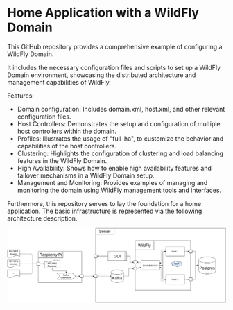 # Home Application with a WildFly Domain
This GitHub repository provides a comprehensive example of configuring a WildFly Domain. 

It includes the necessary configuration files and scripts to set up a WildFly Domain environment, showcasing the distributed architecture and management capabilities of WildFly.

Features:

- Domain configuration: Includes domain.xml, host.xml, and other relevant configuration files.
- Host Controllers: Demonstrates the setup and configuration of multiple host controllers within the domain.
- Profiles: Illustrates the usage of "full-ha", to customize the behavior and capabilities of the host controllers.
- Clustering: Highlights the configuration of clustering and load balancing features in the WildFly Domain.
- High Availability: Shows how to enable high availability features and failover mechanisms in a WildFly Domain setup.
- Management and Monitoring: Provides examples of managing and monitoring the domain using WildFly management tools and interfaces.

Furthermore, this repository serves to lay the foundation for a home application. The basic infrastructure is represented via the following architecture description.

![Infrastructure](Infrastruktur.png?raw=true "Infrastructure")

